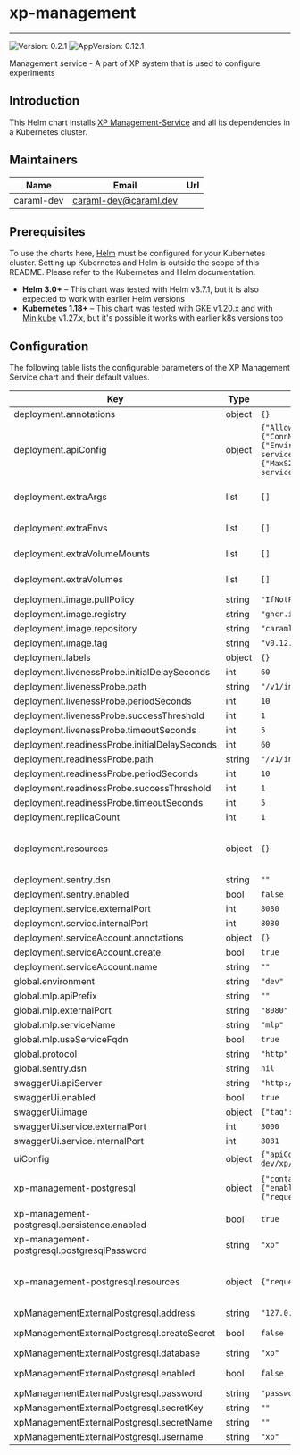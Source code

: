 # xp-management

---
![Version: 0.2.1](https://img.shields.io/badge/Version-0.2.1-informational?style=flat-square)
![AppVersion: 0.12.1](https://img.shields.io/badge/AppVersion-0.12.1-informational?style=flat-square)

Management service - A part of XP system that is used to configure experiments

## Introduction

This Helm chart installs [XP Management-Service](https://github.com/caraml-dev/xp-management-service) and all its dependencies in a Kubernetes cluster.

## Maintainers

| Name | Email | Url |
| ---- | ------ | --- |
| caraml-dev | <caraml-dev@caraml.dev> |  |

## Prerequisites

To use the charts here, [Helm](https://helm.sh/) must be configured for your
Kubernetes cluster. Setting up Kubernetes and Helm is outside the scope of
this README. Please refer to the Kubernetes and Helm documentation.

- **Helm 3.0+** – This chart was tested with Helm v3.7.1, but it is also expected to work with earlier Helm versions
- **Kubernetes 1.18+** – This chart was tested with GKE v1.20.x and with [Minikube](https://github.com/kubernetes/minikube) v1.27.x,
but it's possible it works with earlier k8s versions too

## Configuration

The following table lists the configurable parameters of the XP Management Service chart and their default values.

| Key | Type | Default | Description |
|-----|------|---------|-------------|
| deployment.annotations | object | `{}` | Annotations to add to Management Service pod |
| deployment.apiConfig | object | `{"AllowedOrigins":"*","AuthorizationConfig":{"Enabled":false},"DbConfig":{"ConnMaxIdleTime":"0s","ConnMaxLifetime":"0s","MaxIdleConns":0,"MaxOpenConns":0},"DeploymentConfig":{"EnvironmentType":"dev"},"MlpConfig":{"URL":"http://mlp:8080"},"NewRelicConfig":{"AppName":"xp-management-service","Enabled":false,"License":""},"Port":8080,"SegmenterConfig":{"S2_IDs":{"MaxS2CellLevel":14,"MinS2CellLevel":10}},"SentryConfig":{"DSN":"","Enabled":false,"Labels":{"App":"xp-management-service"}},"XpUIConfig":{"appDirectory":"/app/xp-ui"}}` | XP Management Service server configuration. Please refer to https://github.com/caraml-dev/xp/blob/main/management-service/config/example.yaml for the detailed explanation on XP Management API config options |
| deployment.extraArgs | list | `[]` | List of string containing additional XP Management Service server arguments. For example, multiple "-config" can be specified to use multiple config files |
| deployment.extraEnvs | list | `[]` | List of extra environment variables to add to XP Management Service server container |
| deployment.extraVolumeMounts | list | `[]` | Extra volume mounts to attach to XP Management Service server container. For example to mount the extra volume containing secrets |
| deployment.extraVolumes | list | `[]` | Extra volumes to attach to the Pod. For example, you can mount additional secrets to these volumes |
| deployment.image.pullPolicy | string | `"IfNotPresent"` | Docker image pull policy |
| deployment.image.registry | string | `"ghcr.io"` | Docker registry for XP Management Service image |
| deployment.image.repository | string | `"caraml-dev/xp/xp-management"` | Docker image repository for XP Management Service |
| deployment.image.tag | string | `"v0.12.1-build.1-064655f"` | Docker image tag for XP Management Service |
| deployment.labels | object | `{}` | Labels to attach to the deployment. |
| deployment.livenessProbe.initialDelaySeconds | int | `60` | Liveness probe delay and thresholds |
| deployment.livenessProbe.path | string | `"/v1/internal/live"` | HTTP path for liveness check |
| deployment.livenessProbe.periodSeconds | int | `10` |  |
| deployment.livenessProbe.successThreshold | int | `1` |  |
| deployment.livenessProbe.timeoutSeconds | int | `5` |  |
| deployment.readinessProbe.initialDelaySeconds | int | `60` | Liveness probe delay and thresholds |
| deployment.readinessProbe.path | string | `"/v1/internal/ready"` | HTTP path for readiness check |
| deployment.readinessProbe.periodSeconds | int | `10` |  |
| deployment.readinessProbe.successThreshold | int | `1` |  |
| deployment.readinessProbe.timeoutSeconds | int | `5` |  |
| deployment.replicaCount | int | `1` |  |
| deployment.resources | object | `{}` | Resources requests and limits for XP Management Service. This should be set according to your cluster capacity and service level objectives. Reference: https://kubernetes.io/docs/concepts/configuration/manage-resources-containers/ |
| deployment.sentry.dsn | string | `""` | Sentry DSN value used by both XP Management Service and XP UI |
| deployment.sentry.enabled | bool | `false` |  |
| deployment.service.externalPort | int | `8080` | XP Management Service Kubernetes service port number |
| deployment.service.internalPort | int | `8080` | XP Management Service container port number |
| deployment.serviceAccount.annotations | object | `{}` |  |
| deployment.serviceAccount.create | bool | `true` |  |
| deployment.serviceAccount.name | string | `""` |  |
| global.environment | string | `"dev"` | Environment of Management Service deployment |
| global.mlp.apiPrefix | string | `""` |  |
| global.mlp.externalPort | string | `"8080"` |  |
| global.mlp.serviceName | string | `"mlp"` |  |
| global.mlp.useServiceFqdn | bool | `true` |  |
| global.protocol | string | `"http"` |  |
| global.sentry.dsn | string | `nil` | Global Sentry DSN value |
| swaggerUi.apiServer | string | `"http://127.0.0.1/v1"` | URL of API server |
| swaggerUi.enabled | bool | `true` |  |
| swaggerUi.image | object | `{"tag":"v3.47.1"}` | Docker tag for Swagger UI https://hub.docker.com/r/swaggerapi/swagger-ui |
| swaggerUi.service.externalPort | int | `3000` | Swagger UI Kubernetes service port number |
| swaggerUi.service.internalPort | int | `8081` | Swagger UI container port number |
| uiConfig | object | `{"apiConfig":{"mlpApiUrl":"/api/v1","xpApiUrl":"/api/xp/v1"},"appConfig":{"docsUrl":[{"href":"https://github.com/caraml-dev/xp/tree/main/docs","label":"XP User Guide"}]},"authConfig":{"oauthClientId":""},"sentryConfig":{}}` | XP UI configuration. |
| xp-management-postgresql | object | `{"containerPorts":{"postgresql":5432},"enabled":true,"persistence":{"enabled":true,"size":"10Gi"},"postgresqlDatabase":"xp","postgresqlPassword":"xp","postgresqlUsername":"xp","resources":{"requests":{"cpu":"100m","memory":"256Mi"}},"tls":{"enabled":false}}` | Postgresql configuration to be applied to XP Management Service's postgresql database deployment Reference: https://artifacthub.io/packages/helm/bitnami/postgresql/10.16.2#parameters |
| xp-management-postgresql.persistence.enabled | bool | `true` | Persist Postgresql data in a Persistent Volume Claim |
| xp-management-postgresql.postgresqlPassword | string | `"xp"` | Password for XP Management Service Postgresql database |
| xp-management-postgresql.resources | object | `{"requests":{"cpu":"100m","memory":"256Mi"}}` | Resources requests and limits for XP Management Service database. This should be set according to your cluster capacity and service level objectives. Reference: https://kubernetes.io/docs/concepts/configuration/manage-resources-containers/ |
| xpManagementExternalPostgresql.address | string | `"127.0.0.1"` | Host address for the External postgres |
| xpManagementExternalPostgresql.createSecret | bool | `false` | Enable this if you need the chart to create a secret when you provide the password above. To be used together with password. |
| xpManagementExternalPostgresql.database | string | `"xp"` | External postgres database schema |
| xpManagementExternalPostgresql.enabled | bool | `false` | If you would like to use an external postgres database, enable it here using this |
| xpManagementExternalPostgresql.password | string | `"password"` |  |
| xpManagementExternalPostgresql.secretKey | string | `""` | Secret key in Secret which contains postgresql credentials |
| xpManagementExternalPostgresql.secretName | string | `""` | Secret name which contains credentials to access externalPostgresql |
| xpManagementExternalPostgresql.username | string | `"xp"` | External postgres database user |
